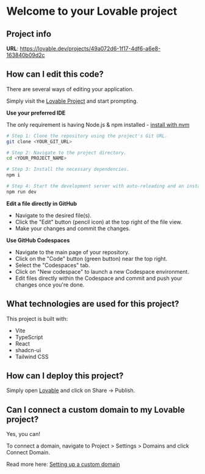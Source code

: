 # Welcome to your Lovable project

## Project info

**URL**: https://lovable.dev/projects/49a072d6-1f17-4df6-a6e8-163840b09d2c

## How can I edit this code?

There are several ways of editing your application.



Simply visit the [Lovable Project](https://lovable.dev/projects/49a072d6-1f17-4df6-a6e8-163840b09d2c) and start prompting.


**Use your preferred IDE**



The only requirement is having Node.js & npm installed - [install with nvm](https://github.com/nvm-sh/nvm#installing-and-updating)



```sh
# Step 1: Clone the repository using the project's Git URL.
git clone <YOUR_GIT_URL>

# Step 2: Navigate to the project directory.
cd <YOUR_PROJECT_NAME>

# Step 3: Install the necessary dependencies.
npm i

# Step 4: Start the development server with auto-reloading and an instant preview.
npm run dev
```

**Edit a file directly in GitHub**

- Navigate to the desired file(s).
- Click the "Edit" button (pencil icon) at the top right of the file view.
- Make your changes and commit the changes.

**Use GitHub Codespaces**

- Navigate to the main page of your repository.
- Click on the "Code" button (green button) near the top right.
- Select the "Codespaces" tab.
- Click on "New codespace" to launch a new Codespace environment.
- Edit files directly within the Codespace and commit and push your changes once you're done.

## What technologies are used for this project?

This project is built with:

- Vite
- TypeScript
- React
- shadcn-ui
- Tailwind CSS

## How can I deploy this project?

Simply open [Lovable](https://lovable.dev/projects/49a072d6-1f17-4df6-a6e8-163840b09d2c) and click on Share -> Publish.

## Can I connect a custom domain to my Lovable project?

Yes, you can!

To connect a domain, navigate to Project > Settings > Domains and click Connect Domain.

Read more here: [Setting up a custom domain](https://docs.lovable.dev/tips-tricks/custom-domain#step-by-step-guide)
